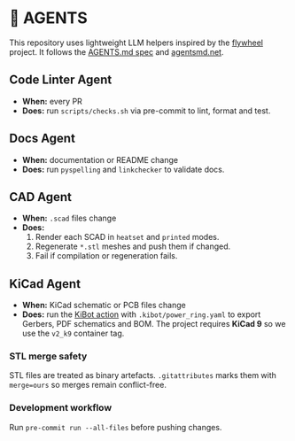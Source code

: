 # 🤖 AGENTS

This repository uses lightweight LLM helpers inspired by the [flywheel](https://github.com/futuroptimist/flywheel) project. It follows the [AGENTS.md spec](https://gist.github.com/dpaluy/cc42d59243b0999c1b3f9cf60dfd3be6) and [agentsmd.net](https://agentsmd.net/AGENTS.md).

## Code Linter Agent
- **When:** every PR
- **Does:** run `scripts/checks.sh` via pre-commit to lint, format and test.

## Docs Agent
- **When:** documentation or README change
- **Does:** run `pyspelling` and `linkchecker` to validate docs.

## CAD Agent
- **When:** `.scad` files change
- **Does:**
  1. Render each SCAD in `heatset` and `printed` modes.
  2. Regenerate `*.stl` meshes and push them if changed.
  3. Fail if compilation or regeneration fails.

## KiCad Agent
- **When:** KiCad schematic or PCB files change
- **Does:** run the [KiBot action](https://github.com/INTI-CMNB/kibot) with `.kibot/power_ring.yaml` to export Gerbers, PDF schematics and BOM. The project
  requires **KiCad 9** so we use the `v2_k9` container tag.

### STL merge safety
STL files are treated as binary artefacts. `.gitattributes` marks them with `merge=ours` so merges remain conflict-free.

### Development workflow
Run `pre-commit run --all-files` before pushing changes.
